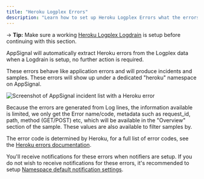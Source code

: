 ```yaml
---
title: "Heroku Logplex Errors"
description: "Learn how to set up Heroku Logplex Errors what the errors mean."
---
```


-> **Tip:** Make sure a working [Heroku Logplex Logdrain](/heroku/setup-logdrain.html) is setup before continuing with this section.

AppSignal will automatically extract Heroku errors from the Logplex data when a Logdrain is setup, no further action is required.

These errors behave like application errors and will produce incidents and samples. These errors will show up under a dedicated "heroku" namespace on AppSignal.

![Screenshot of AppSignal incident list with a Heroku error](/assets/images/screenshots/heroku-errors-screenshot.png)


Because the errors are generated from Log lines, the information available is limited, we only get the Error name/code, metadata such as request_id, path, method (GET/POST) etc, which will be available in the "Overview" section of the sample. These values are also available to filter samples by.

The error code is determined by Heroku, for a full list of error codes, see the [Heroku errors documentation](https://devcenter.heroku.com/articles/error-codes).

You'll receive notifications for these errors when notifiers are setup. If you do not wish to receive notifications for these errors, it's recommended to setup [Namespace default notification settings](application/notification-settings.html).
